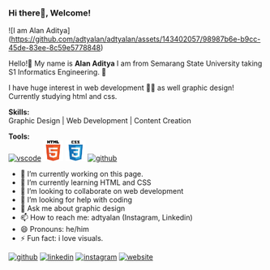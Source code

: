 ### Hi there👋, Welcome!

![I am Alan Aditya] (https://github.com/adtyalan/adtyalan/assets/143402057/98987b6e-b9cc-45de-83ee-8c59e5778848)

Hello!👋 My name is **Alan Aditya** I am from Semarang State University taking S1 Informatics Engineering. 🏫

I have huge interest in web development 👩‍💻 as well graphic design! Currently studying html and css.


**Skills:**  
Graphic Design | Web Development | Content Creation 

**Tools:**   
[<img src='https://upload.wikimedia.org/wikipedia/commons/thumb/2/2d/Visual_Studio_Code_1.18_icon.svg/1200px-Visual_Studio_Code_1.18_icon.svg.png' alt='vscode' height='40'>](https://github.com/adtyalan)  [<img src='https://raw.githubusercontent.com/github/explore/80688e429a7d4ef2fca1e82350fe8e3517d3494d/topics/html/html.png' alt='html' height='40'>](https://www.linkedin.com/in/adtyalan/)  [<img src='https://raw.githubusercontent.com/github/explore/80688e429a7d4ef2fca1e82350fe8e3517d3494d/topics/css/css.png' alt='css' height='40'>](https://www.instagram.com/adtyalan/)  [<img src='https://github.githubassets.com/images/modules/logos_page/GitHub-Mark.png' alt='github' height='40'>](https://linkedin.com/adtyalan) 



- 🔭 I’m currently working on this page. 
- 🌱 I’m currently learning HTML and CSS
- 🤝 I’m looking to collaborate on web development
- 🤔 I’m looking for help with coding
- 💬 Ask me about graphic design
- 📫 How to reach me: adtyalan (Instagram, Linkedin)
- 😄 Pronouns: he/him
- ⚡ Fun fact: i love visuals.


[<img src='https://cdn.jsdelivr.net/npm/simple-icons@3.0.1/icons/github.svg' alt='github' height='40'>](https://github.com/nikxherrera)  [<img src='https://cdn.jsdelivr.net/npm/simple-icons@3.0.1/icons/linkedin.svg' alt='linkedin' height='40'>](https://www.linkedin.com/in/nikxherrera/)  [<img src='https://cdn.jsdelivr.net/npm/simple-icons@3.0.1/icons/instagram.svg' alt='instagram' height='40'>](https://www.instagram.com/nikxherrera/)  [<img src='https://cdn.jsdelivr.net/npm/simple-icons@3.0.1/icons/icloud.svg' alt='website' height='40'>](nikxherrera.github.io)  
